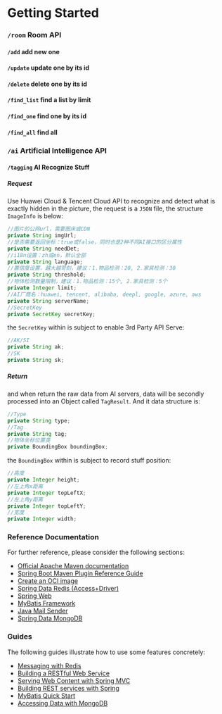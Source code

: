 # Getting Started


### `/room` Room API
#### `/add` add new one
#### `/update` update one by its id
#### `/delete` delete one by its id
#### `/find_list` find a list by limit
#### `/find_one` find one by its id
#### `/find_all` find all

### `/ai` Artificial Intelligence API

#### `/tagging` AI Recognize Stuff

##### Request

Use Huawei Cloud & Tencent Cloud API to recognize and detect what is exactly hidden in the picture, the request is
a `JSON` file, the structure `ImageInfo` is below:

```java
//图片的公网url，需要图床或CDN
private String imgUrl;
//是否需要返回坐标：true或false，同时也是2种不同AI接口的区分属性
private String needDet;
//i18n设置：zh或en，默认全部
private String language;
//置信度设置，越大越苛刻，建议：1.物品检测：20, 2.家具检测：30
private String threshold;
//物体检测数量限制，建议：1.物品检测：15个, 2.家具检测：5个
private Integer limit;
//AI厂商名：huawei, tencent, alibaba, deepl, google, azure, aws
private String serverName;
//SecretKey
private SecretKey secretKey;
```

the `SecretKey` within is subject to enable 3rd Party API Serve:

```java
//AK/SI
private String ak;
//SK
private String sk;
```

##### Return

and when return the raw data from AI servers, data will be secondly processed into an Object called `TagResult`.
And it data structure is:

```java
//Type
private String type;
//Tag
private String tag;
//物体坐标位置类
private BoundingBox boundingBox;
```

the `BoundingBox` within is subject to record stuff position:

```java
//高度
private Integer height;
//左上角x距离
private Integer topLeftX;
//左上角y距离
private Integer topLeftY;
//宽度
private Integer width;
```

### Reference Documentation

For further reference, please consider the following sections:

* [Official Apache Maven documentation](https://maven.apache.org/guides/index.html)
* [Spring Boot Maven Plugin Reference Guide](https://docs.spring.io/spring-boot/docs/2.6.13/maven-plugin/reference/html/)
* [Create an OCI image](https://docs.spring.io/spring-boot/docs/2.6.13/maven-plugin/reference/html/#build-image)
* [Spring Data Redis (Access+Driver)](https://docs.spring.io/spring-boot/docs/2.6.13/reference/htmlsingle/#data.nosql.redis)
* [Spring Web](https://docs.spring.io/spring-boot/docs/2.6.13/reference/htmlsingle/#web)
* [MyBatis Framework](https://mybatis.org/spring-boot-starter/mybatis-spring-boot-autoconfigure/)
* [Java Mail Sender](https://docs.spring.io/spring-boot/docs/2.6.13/reference/htmlsingle/#io.email)
* [Spring Data MongoDB](https://docs.spring.io/spring-boot/docs/2.6.13/reference/htmlsingle/#data.nosql.mongodb)

### Guides

The following guides illustrate how to use some features concretely:

* [Messaging with Redis](https://spring.io/guides/gs/messaging-redis/)
* [Building a RESTful Web Service](https://spring.io/guides/gs/rest-service/)
* [Serving Web Content with Spring MVC](https://spring.io/guides/gs/serving-web-content/)
* [Building REST services with Spring](https://spring.io/guides/tutorials/rest/)
* [MyBatis Quick Start](https://github.com/mybatis/spring-boot-starter/wiki/Quick-Start)
* [Accessing Data with MongoDB](https://spring.io/guides/gs/accessing-data-mongodb/)


